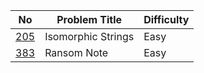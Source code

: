 No | Problem Title | Difficulty
------------ | ------------ | -------------
[205](https://leetcode.com/problems/isomorphic-strings/) | Isomorphic Strings | Easy
[383](https://leetcode.com/problems/ransom-note/) | Ransom Note | Easy
